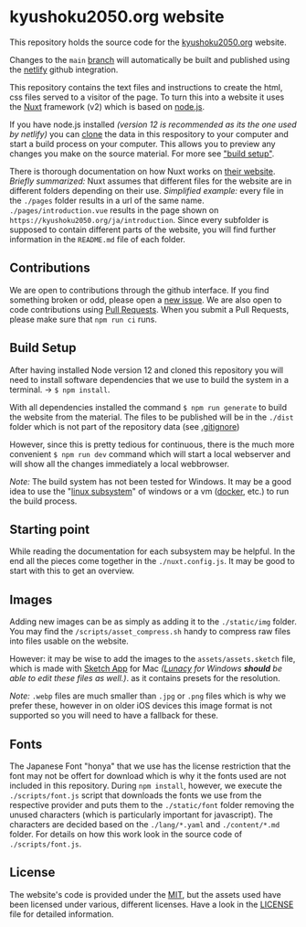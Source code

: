 # kyushoku2050.org website

This repository holds the source code for the [kyushoku2050.org](https://kyushoku2050.org) website.

Changes to the `main` [branch][git-branch] will automatically be built and published using the [netlify][netlify] github integration.

This repository contains the text files and instructions to create the html, css files served to a visitor of the page. To turn this into a website it uses the [Nuxt][] framework (v2) which is based on [node.js][].

If you have node.js installed _(version 12 is recommended as its the one used by netlify)_ you can [clone][git-clone] the data in this respository to your computer and start a build process on your computer. This allows you to preview any changes you make on the source material. For more see ["build setup"](#build-setup).

There is thorough documentation on how Nuxt works on [their website](http://nuxtjs.org/docs/2.x/). _Briefly summarized:_ Nuxt assumes that different files for the website are in different folders depending on their use. _Simplified example:_ every file in the `./pages` folder results in a url of the same name. `./pages/introduction.vue` results in the page shown on `https://kyushoku2050.org/ja/introduction`. Since every subfolder is supposed to contain different parts of the website, you will find further information in the `README.md` file of each folder.

## Contributions

We are open to contributions through the github interface. If you find something broken or odd, please open a [new issue][]. We are also open to code contributions using [Pull Requests][git-pr]. When you submit a Pull Requests, please make sure that `npm run ci` runs.

## Build Setup

After having installed Node version 12 and cloned this repository you will need to install software dependencies that we use to build the system in a terminal. → `$ npm install`.

With all dependencies installed the command `$ npm run generate` to build the website from the material. The files to be published will be in the `./dist` folder which is not part of the repository data (see [.gitignore][git-ignore])

However, since this is pretty tedious for continuous, there is the much more convenient `$ npm run dev` command which will start a local webserver and will show all the changes immediately a local webbrowser.

_Note:_ The build system has not been tested for Windows. It may be a good idea to use the "[linux subsystem][]" of windows or a vm ([docker][docker-windows], etc.) to run the build process.

## Starting point

While reading the documentation for each subsystem may be helpful. In the end all the pieces come together in the `./nuxt.config.js`. It may be good to start with this to get an overview.

## Images

Adding new images can be as simply as adding it to the `./static/img` folder. You may find the `/scripts/asset_compress.sh` handy to compress raw files into files usable on the website.

However: it may be wise to add the images to the `assets/assets.sketch` file, which is made with [Sketch App][] for Mac _([Lunacy][] for Windows **should** be able to edit these files as well.)_. as it contains presets for the resolution.

_Note:_ `.webp` files are much smaller than `.jpg` or `.png` files which is why we prefer these, however in on older iOS devices this image format is not supported so you will need to have a fallback for these.

## Fonts

The Japanese Font "honya" that we use has the license restriction that the font may not be offert for download which is why it the fonts used are not included in this repository. During `npm install`, however, we execute the `./scripts/font.js` script that downloads the fonts we use from the respective provider and puts them to the `./static/font` folder removing the unused characters (which is particularly important for javascript). The characters are decided based on the `./lang/*.yaml`  and `./content/*.md` folder. For details on how this work look in the source code of `./scripts/font.js`.

## License

The website's code is provided under the [MIT][mit-license], but the assets used have been licensed under various, different licenses. Have a look in the [LICENSE](./LICENSE.md) file for detailed information.

[git-branch]: https://docs.github.com/en/github/collaborating-with-issues-and-pull-requests/about-branches
[netlify]: https://www.netlify.com/
[Nuxt]: https://nuxtjs.org/
[node.js]: https://nodejs.org
[git-clone]: https://github.com/git-guides/git-clone
[git-ignore]: https://git-scm.com/docs/gitignore
[mit-license]: https://mit-license.org/
[git-pr]: https://docs.github.com/en/github/collaborating-with-issues-and-pull-requests/about-pull-requests
[new issue]: https://github.com/school-lunch2050/kyushoku2050.org/issues/new
[Sketch App]: https://www.sketch.com/
[Lunacy]: https://icons8.com/lunacy
[linux subsystem]: https://ubuntu.com/tutorials/ubuntu-on-windows#1-overview
[docker-windows]: https://docs.docker.com/docker-for-windows/install/
